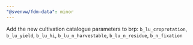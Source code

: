 ```yaml
---
"@svenvw/fdm-data": minor
---
```


Add the new cultivation catalogue parameters to brp: `b_lu_croprotation`, `b_lu_yield`, `b_lu_hi`, `b_lu_n_harvestable`, `b_lu_n_residue`, `b_n_fixation`
